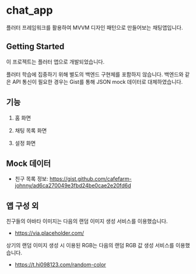 # chat_app

플러터 프레임워크를 활용하여 MVVM 디자인 패턴으로 만들어보는 채팅앱입니다.

## Getting Started

이 프로젝트는 플러터 앱으로 개발되었습니다.

플러터 학습에 집중하기 위해 별도의 백엔드 구현체를 포함하지 않습니다. 백엔드와 같은 API 통신이 필요한 경우는 Gist를 통해 JSON mock 데이터로 대체하였습니다. 


## 기능

1. 홈 화면 

2. 채팅 목록 화면

3. 설정 화면

## Mock 데이터

- 친구 목록 정보: https://gist.github.com/cafefarm-johnny/ad6ca270049e3fbd24be0cae2e20fd6d

## 앱 구성 외

친구들의 아바타 이미지는 다음의 랜덤 이미지 생성 서비스를 이용했습니다.
- https://via.placeholder.com/

상기의 랜덤 이미지 생성 시 이용된 RGB는 다음의 랜덤 RGB 값 생성 서비스를 이용했습니다.
- https://t.hi098123.com/random-color
